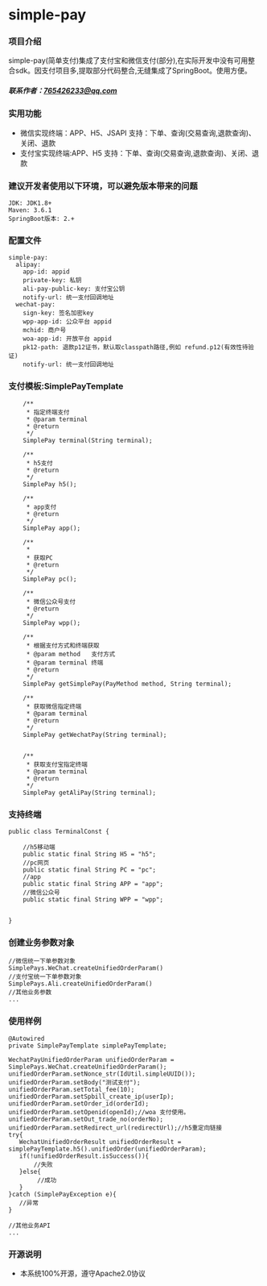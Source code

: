 # simple-pay
### 项目介绍
   simple-pay(简单支付)集成了支付宝和微信支付(部分),在实际开发中没有可用整合sdk。因支付项目多,提取部分代码整合,无缝集成了SpringBoot。使用方便。
##### 联系作者：765426233@qq.com
### 实用功能 
+ 微信实现终端：APP、H5、JSAPI 支持：下单、查询(交易查询,退款查询)、关闭、退款
+ 支付宝实现终端:APP、H5 支持：下单、查询(交易查询,退款查询)、关闭、退款

### 建议开发者使用以下环境，可以避免版本带来的问题
    JDK: JDK1.8+
    Maven: 3.6.1
    SpringBoot版本: 2.+

### 配置文件

    simple-pay:
      alipay:
        app-id: appid
        private-key: 私钥
        ali-pay-public-key: 支付宝公钥
        notify-url: 统一支付回调地址
      wechat-pay:
        sign-key: 签名加密key
        wpp-app-id: 公众平台 appid
        mchid: 商户号
        woa-app-id: 开放平台 appid
        pk12-path: 退款p12证书，默认取classpath路径,例如 refund.p12(有效性待验证)
        notify-url: 统一支付回调地址

### 支付模板:SimplePayTemplate 
        
        /**
         * 指定终端支付
         * @param terminal
         * @return
         */
        SimplePay terminal(String terminal);
    
        /**
         * h5支付
         * @return
         */
        SimplePay h5();
    
        /**
         * app支付
         * @return
         */
        SimplePay app();
    
        /**
         *
         * 获取PC
         * @return
         */
        SimplePay pc();
    
        /**
         * 微信公众号支付
         * @return
         */
        SimplePay wpp();
    
        /**
         * 根据支付方式和终端获取
         * @param method   支付方式
         * @param terminal 终端
         * @return
         */
        SimplePay getSimplePay(PayMethod method, String terminal);
    
        /**
         * 获取微信指定终端
         * @param terminal
         * @return
         */
        SimplePay getWechatPay(String terminal);
    
    
        /**
         * 获取支付宝指定终端
         * @param terminal
         * @return
         */
        SimplePay getAliPay(String terminal);

### 支持终端
    
    public class TerminalConst {
    
        //h5移动端
        public static final String H5 = "h5";
        //pc网页
        public static final String PC = "pc";
        //app
        public static final String APP = "app";
        //微信公众号
        public static final String WPP = "wpp";
    
    
    }


### 创建业务参数对象
    //微信统一下单参数对象
    SimplePays.WeChat.createUnifiedOrderParam()
    //支付宝统一下单参数对象
    SimplePays.Ali.createUnifiedOrderParam()
    //其他业务参数
    ...   
    

### 使用样例

    @Autowired
    private SimplePayTemplate simplePayTemplate;
    
    WechatPayUnifiedOrderParam unifiedOrderParam = SimplePays.WeChat.createUnifiedOrderParam();
    unifiedOrderParam.setNonce_str(IdUtil.simpleUUID());
    unifiedOrderParam.setBody("测试支付");
    unifiedOrderParam.setTotal_fee(10);
    unifiedOrderParam.setSpbill_create_ip(userIp);
    unifiedOrderParam.setOrder_id(orderId);
    unifiedOrderParam.setOpenid(openId);//woa 支付使用。
    unifiedOrderParam.setOut_trade_no(orderNo);
    unifiedOrderParam.setRedirect_url(redirectUrl);//h5重定向链接
    try{
       WechatUnifiedOrderResult unifiedOrderResult = simplePayTemplate.h5().unifiedOrder(unifiedOrderParam);
       if(!unifiedOrderResult.isSuccess()){
           //失败
       }else{
            //成功
       }
    }catch (SimplePayException e){
       //异常
    }    

    //其他业务API 
    ...


    
### 开源说明
+ 本系统100%开源，遵守Apache2.0协议
